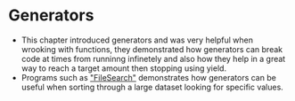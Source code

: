 # Generators

* This chapter introduced generators and was very helpful when wrooking with functions, they  demonstrated how generators can break code at times from runninng infinetely and also how they help in a great way to reach a target amount then stopping using yield.
* Programs such as ["FileSearch"](https://github.com/Darrenrodricks/IntroToPythonUdemy/blob/main/genexample/filesearch.py) demonstrates how generators can be useful when sorting through a large dataset looking for specific values.
